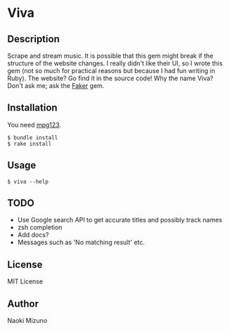 # Viva
## Description
Scrape and stream music. It is possible that this gem might break if the
structure of the website changes. I really didn't like their UI, so I wrote
this gem (not so much for practical reasons but because I had fun writing in
Ruby). The website? Go find it in the source code! Why the name Viva? Don't
ask me; ask the [Faker](https://github.com/stympy/faker) gem.

## Installation
You need [mpg123](http://www.mpg123.de/).

    $ bundle install
    $ rake install

## Usage

```
$ viva --help
```

## TODO
* Use Google search API to get accurate titles and possibly track names
* zsh completion
* Add docs?
* Messages such as 'No matching result' etc.

## License
MIT License

## Author
Naoki Mizuno
